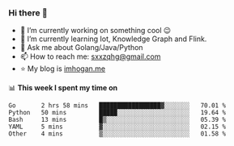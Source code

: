 ### Hi there 👋

<!--
**qihonggang/qihonggang** is a ✨ _special_ ✨ repository because its `README.md` (this file) appears on your GitHub profile.
Here are some ideas to get you started:

- 🔭 I’m currently working on ...
- 🌱 I’m currently learning ...
- 👯 I’m looking to collaborate on ...
- 🤔 I’m looking for help with ...
- 💬 Ask me about ...
- 📫 How to reach me: ...
- 😄 Pronouns: ...
- ⚡ Fun fact: ...
-->

- 🔭 I’m currently working on something cool 😉
- 🌱 I’m currently learning Iot, Knowledge Graph and Flink.
- 💬 Ask me about Golang/Java/Python
- 📫 How to reach me: sxxzqhg@gmail.com
- :star: My blog is [imhogan.me](http://blog.imhogan.me)


📊 **This week I spent my time on**
<!--START_SECTION:waka-->
```text
Go       2 hrs 58 mins   █████████████████▓░░░░░░░   70.01 % 
Python   50 mins         █████░░░░░░░░░░░░░░░░░░░░   19.64 % 
Bash     13 mins         █▒░░░░░░░░░░░░░░░░░░░░░░░   05.39 % 
YAML     5 mins          ▓░░░░░░░░░░░░░░░░░░░░░░░░   02.15 % 
Other    4 mins          ▒░░░░░░░░░░░░░░░░░░░░░░░░   01.58 % 
```
<!--END_SECTION:waka-->
